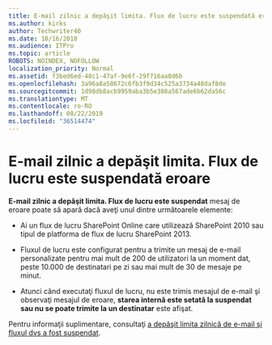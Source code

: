 ```yaml
---
title: E-mail zilnic a depăşit limita. Flux de lucru este suspendată eroare
ms.author: kirks
author: Techwriter40
ms.date: 10/16/2018
ms.audience: ITPro
ms.topic: article
ROBOTS: NOINDEX, NOFOLLOW
localization_priority: Normal
ms.assetid: f3bed6ed-48c1-47af-9e6f-29f716aa8d6b
ms.openlocfilehash: 3a96a8a58672c6fb3f9d34c525a3734a48daf8de
ms.sourcegitcommit: 1d98db8acb9959aba3b5e308a567ade6b62da56c
ms.translationtype: MT
ms.contentlocale: ro-RO
ms.lasthandoff: 08/22/2019
ms.locfileid: "36514474"
---
```

# <a name="daily-email-limit-exceeded-workflow-is-suspended-error"></a>E-mail zilnic a depăşit limita. Flux de lucru este suspendată eroare

 **E-mail zilnic a depăşit limita. Flux de lucru este suspendat** mesaj de eroare poate să apară dacă aveţi unul dintre următoarele elemente: 
  
- Ai un flux de lucru SharePoint Online care utilizează SharePoint 2010 sau tipul de platforma de flux de lucru SharePoint 2013.
    
- Fluxul de lucru este configurat pentru a trimite un mesaj de e-mail personalizate pentru mai mult de 200 de utilizatori la un moment dat, peste 10.000 de destinatari pe zi sau mai mult de 30 de mesaje pe minut.
    
- Atunci când executaţi fluxul de lucru, nu este trimis mesajul de e-mail şi observaţi mesajul de eroare, **starea internă este setată la suspendat sau nu se poate trimite la un destinatar** este afişat. 
    
Pentru informaţii suplimentare, consultaţi [a depăşit limita zilnică de e-mail şi fluxul dvs a fost suspendat](https://go.microsoft.com/fwlink/?Linkid=2031137).
  
